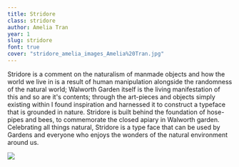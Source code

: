 ```yaml
---
title: Stridore
class: stridore
author: Amelia Tran
year: 1
slug: stridore
font: true
cover: "stridore_amelia_images_Amelia%20Tran.jpg"
---
```


Stridore is a comment on the naturalism of manmade objects and how the world we live in is a result of human manipulation alongside the randomness of the natural world; Walworth Garden itself is the living manifestation of this and so are it's contents; through the art-pieces and objects simply existing within I found inspiration and harnessed it to construct a typeface that is grounded in nature. Stridore is built behind the foundation of hose-pipes and bees, to commemorate the closed apiary in Walworth garden. Celebrating all things natural, Stridore is a type face that can be used by Gardens and everyone who enjoys the wonders of the natural environment around us.

![](/images/stridore_amelia_images_Amelia%20Tran.jpg)
